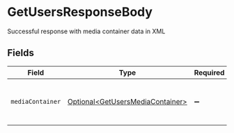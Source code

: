 # GetUsersResponseBody

Successful response with media container data in XML


## Fields

| Field                                                                                  | Type                                                                                   | Required                                                                               | Description                                                                            |
| -------------------------------------------------------------------------------------- | -------------------------------------------------------------------------------------- | -------------------------------------------------------------------------------------- | -------------------------------------------------------------------------------------- |
| `mediaContainer`                                                                       | [Optional\<GetUsersMediaContainer>](../../models/operations/GetUsersMediaContainer.md) | :heavy_minus_sign:                                                                     | Container holding user and server details.                                             |